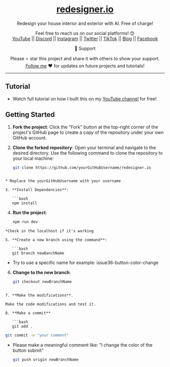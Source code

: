 <div align="center">
  
  <h1><a href="https://www.redesigner.io/">redesigner.io</a></h1>

Redesign your house interior and exterior with AI.
Free of charge!</span>

Feel free to reach us on our social platforms! 😊 <br />
<a href="https://www.youtube.com/@bgwebagency">YouTube</a> || <a href="https://discord.com/invite/62VR3MMCVm">Discord</a> || <a href="https://www.instagram.com/bgwebagency">Instagram</a> || <a href="https://www.twitter.com/kirankdash">Twitter</a> || <a href="https://www.tiktok.com/@bgwebagency">TikTok</a> || <a href="https://www.bgwebagency.in">Blog</a> || <a href="https://www.facebook.com/bgwebagency">Facebook</a>

🙏 Support

Please ⭐️ star this project and share it with others to show your support. [Follow me](https://github.com/kirandash) ❤️ for updates on future projects and tutorials!

---

</div>

## Tutorial

- Watch full tutorial on how I built this on my [YouTube channel](https://youtu.be/4YXUGuo9OM4) for free!


## Getting Started

1. **Fork the project**: Click the "Fork" button at the top-right corner of the project's GitHub page to create a copy of the repository under your own GitHub account.

2. **Clone the forked repository**: Open your terminal and navigate to the desired directory. Use the following command to clone the repository to your local machine:

   ```bash
   git clone https://github.com/yourGitHubUsername/redesigner.io
```

* Replace the yourGitHubUsername with your username

3. **Install Dependencies**: 

   ```bash
   npm install
```

4. **Run the project**: 

   ```bash
   npm run dev
```
*Check in the localhost if it's working

5. **Create a new branch using the command**: 

   ```bash
   git branch newBanchName
```
* Try to use a specific name for example: issue36-button-color-change

6. **Change to the new branch**: 

   ```bash
   git checkout newBranchName
```

7. **Make the modifications**.

Make the code modifications and test it.

8. **Make a commit**

   ```bash
   git add .
```
   ```bash
   git commit -m "your comment"
```
* Please make a meaningful comment like: "I change the color of the button submit"

   ```bash
   git push origin newBranchName
```
